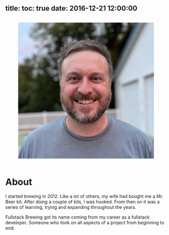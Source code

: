 title:
toc: true
date: 2016-12-21 12:00:00
---
<div class="columns is-multiline">
    <div class="column is-three-fifths is-offset-one-fifth">
        <figure class="image">
            <img src="/img/ben_griffith.jpg" class="is-rounded" alt="Ben Griffith" />
        </figure>
    </div>
</div>

# About

I started brewing in 2012.  Like a lot of others, my wife had bought me a Mr. Beer kit.  After doing a couple of kits, I was hooked.  From then on it was a series of learning, trying and expanding throughout the years.

Fullstack Brewing got its name coming from my career as a fullstack developer.  Someone who took on all aspects of a project from beginning to end.